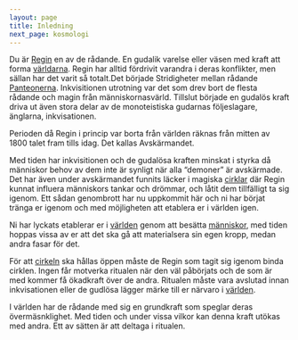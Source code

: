 ```yaml
---
layout: page
title: Inledning
next_page: kosmologi
---
```


Du är [Regin](/regin/) en av de rådande. En gudalik varelse eller väsen med kraft att forma [världarna](/kosmologi/). Regin har alltid fördrivit varandra i deras konflikter, men sällan har det varit så totalt.Det började Stridigheter mellan rådande [Panteonerna](/panteoner/). Inkvisitionen utrotning var det som drev bort de flesta rådande och magin från människornasvärld. Tillslut började en gudalös kraft driva ut även stora delar av de monoteistiska gudarnas följeslagare, änglarna, inkvisationen. 

Perioden då Regin i princip var borta från världen räknas från mitten av 1800 talet fram tills idag. Det kallas Avskärmandet.

Med tiden har inkvisitionen och de gudalösa kraften minskat i styrka då människor behov av dem inte är synligt när alla “demoner” är avskärmade. Det har även under avskärmandet funnits läcker i magiska [cirklar](/kosmologi/#criklar) där Regin kunnat influera människors tankar och drömmar, och låtit dem tillfälligt ta sig igenom. Ett sådan genombrott har nu uppkommit här och ni har börjat tränga er igenom och med möjligheten att etablera er i världen igen. 

Ni har lyckats etablerar er i [världen](/kosmologi/#världen) genom att besätta [människor](/regin/#kärl), med tiden hoppas vissa av er att det ska gå att materialsera sin egen kropp, medan andra fasar för det.

För att [cirkeln](/kosmologi/#criklar) ska hållas öppen måste de Regin som tagit sig igenom binda cirklen. Ingen får motverka ritualen när den väl påbörjats och de som är med kommer få ökadkraft över de andra. Ritualen måste vara avslutad innan inkvisationen eller de gudlösa lägger märke till er närvaro i [världen](/kosmologi/#världen).

I världen har de rådande med sig en grundkraft som speglar deras övermäsnklighet. Med tiden och under vissa vilkor kan denna kraft utökas med andra. Ett av sätten är att deltaga i ritualen.
